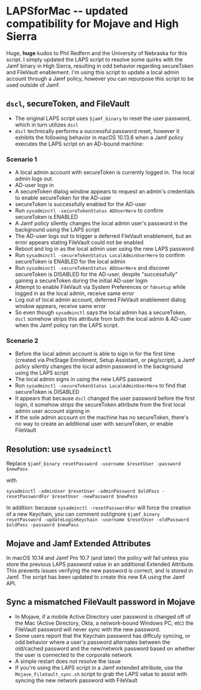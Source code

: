 # LAPSforMac -- updated compatibility for Mojave and High Sierra

Huge, **huge** kudos to Phil Redfern and the University of Nebraska for this script. I simply updated the LAPS script to resolve some quirks with the Jamf binary in High Sierra, resulting in odd behavior regarding secureToken and FileVault enablement. I'm using this script to update a local admin account through a Jamf policy, however you can repurpose this script to be used outside of Jamf.


## `dscl`, secureToken, and FileVault

* The original LAPS script uses `$jamf_binary` to reset the user password, which in turn utilizes `dscl`
* `dscl` technically performs a successful password reset, however it exhibits the following behavior in macOS 10.13.6 when a Jamf policy executes the LAPS script on an AD-bound machine:
  
### Scenario 1
  
* A local admin account with secureToken is currently logged in. The local admin logs out.
* AD-user logs in
* A secureToken dialog window appears to request an admin's credentials to enable secureToken for the AD-user
* secureToken is successfully enabled for the AD-user
* Run `sysadminctl -secureTokenStatus ADUserHere` to confirm secureToken is ENABLED
* A Jamf policy silently changes the local admin user's password in the background using the LAPS script
* The AD-user logs out to trigger a deferred FileVault enablement, but an error appears stating FileVault could not be enabled
* Reboot and log in as the local admin user using the new LAPS password
* Run `sysadminctl -secureTokenStatus LocalAdminUserHere` to confirm secureToken is ENABLED for the local admin
* Run `sysadminctl -secureTokenStatus ADUserHere` and discover secureToken is DISABLED for the AD-user, despite "successfully" gaining a secureToken during the initial AD-user login
* Attempt to enable FileVault via System Preferences or `fdesetup` while logged in as the local admin, receive same error
* Log out of local admin account, deferred FileVault enablement dialog window appears, receive same error
* So even though `sysadminctl` says the local admin has a secureToken, `dscl` somehow strips this attribute from both the local admin & AD-user when the Jamf policy ran the LAPS script.

### Scenario 2

* Before the local admin account is able to sign in for the first time (created via PreStage Enrollment, Setup Assistant, or pkg/script), a Jamf policy silently changes the local admin password in the background using the LAPS script
* The local admin signs in using the new LAPS password
* Run `sysadminctl -secureTokenStatus LocalAdminUserHere` to find that secureToken is DISABLED
* It appears that because `dscl` changed the user password before the first login, it somehow strips the secureToken attribute from the first local admin user account signing in
* If the sole admin account on the machine has no secureToken, there's no way to create an additional user with secureToken, or enable FileVault


## Resolution: use `sysadminctl`

Replace `$jamf_binary resetPassword -username $resetUser -password $newPass`

with

`sysadminctl -adminUser $resetUser -adminPassword $oldPass -resetPasswordFor $resetUser -newPassword $newPass`

In addition: because `sysadminctl -resetPasswordFor` will force the creation of a new Keychain, you can comment out/ignore `$jamf_binary resetPassword -updateLoginKeychain -username $resetUser -oldPassword $oldPass -password $newPass`

## Mojave and Jamf Extended Attributes

In macOS 10.14 and Jamf Pro 10.7 (and later) the policy will fail unless you store the previous LAPS password value in an additional Extended Attribute. This prevents issues verifying the new password is correct, and is stored in Jamf. The script has been updated to create this new EA using the Jamf API. 

## Sync a mismatched FileVault password in Mojave

* In Mojave, if a mobile Active Directory user password is changed off of the Mac (Active Directory, Okta, a network-bound Windows PC, etc) the FileVault password will never sync with the new password.
* Some users report that the Keychain password has diffculy syncing, or odd behavior where a user's password alternates between the old/cached password and the new/network password based on whether the user is connected to the corporate network
* A simple restart does not resolve the issue
* If you're using the LAPS script in a Jamf extended attribute, use the `Mojave_FileVault_sync.sh` script to grab the LAPS value to assist with syncing the new network password with FileVault
